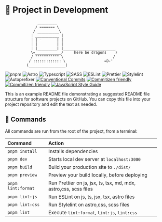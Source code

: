 🚧 Project in Development
=================================================
```
               _________
              / ======= \
             / __________\
            | ___________ |
            | | -       | |
            | |         | |
            | |_________| |________________________
            \=____________/     here be dragons    )
            / """"""""""" \                       /
           / ::::::::::::: \                  =D-'
          (_________________)
```
![pnpm](https://img.shields.io/badge/pnpm-F69220?style=for-the-badge&logo=pnpm&logoColor=white)
![Astro](https://img.shields.io/badge/Astro-FF5D01?style=for-the-badge&logo=astro&logoColor=white)
![Typescript](https://img.shields.io/badge/TypeScript-3178C6?style=for-the-badge&logo=typescript&logoColor=white)
![SASS](https://img.shields.io/badge/Sass-CC6699?style=for-the-badge&logo=sass&logoColor=white)
![ESLint](https://img.shields.io/badge/ESLint-4B32C3?style=for-the-badge&logo=eslint&logoColor=white)
![Prettier](https://img.shields.io/badge/Prettier-c596c7?style=for-the-badge&logo=prettier&logoColor=white)
![Stylelint](https://img.shields.io/badge/Stylelint-263238?style=for-the-badge&logo=stylelint&logoColor=white)
![Autoprefixer](https://img.shields.io/badge/Autoprefixer-DD3735?style=for-the-badge&logo=autoprefixer&logoColor=white)
[![Conventional Commits](https://img.shields.io/badge/Conventional%20Commits-1.0.0-%23FE5196?logo=conventionalcommits&logoColor=white&style=for-the-badge)](https://conventionalcommits.org)
[![Commitizen friendly](https://img.shields.io/badge/commitizen-friendly-brightgreen.svg?style=for-the-badge)](http://commitizen.github.io/cz-cli/)
[![Commitizen friendly](https://img.shields.io/badge/gitmoji-%20😜%20😍-FFDD67.svg?style=for-the-badge)](http://commitizen.github.io/cz-cli/)
[![JavaScript Style Guide](https://img.shields.io/badge/code_style-standard-F3DF49.svg?style=for-the-badge)](https://standardjs.com)

This is an example README file demonstrating a suggested README file structure for software projects on GitHub.  You can copy this file into your project repository and edit the text as needed.

## 🧞 Commands

All commands are run from the root of the project, from a terminal:

| Command                   | Action                                                           |
| :------------------------ | :--------------------------------------------------------------- |
| `pnpm install`            | Installs dependencies                                            |
| `pnpm dev`                | Starts local dev server at `localhost:3000`                      |
| `pnpm build`              | Build your production site to `./dist/`                          |
| `pnpm preview`            | Preview your build locally, before deploying                     |
| `pnpm lint:format`        | Run Prettier on js, jsx, ts, tsx, md, mdx, astro,css, scss files |
| `pnpm lint:js`            | Run ESLint on js, ts, jsx, tsx, astro files                      |
| `pnpm lint:css`           | Run Stylelint on astro,css, scss files                           |
| `pnpm lint`               | Execute `lint:format`, `lint:js`, `lint:css`                     |


